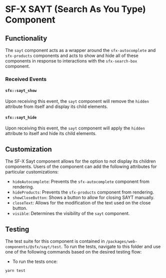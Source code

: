 # SF-X SAYT (Search As You Type) Component

## Functionality

The `sayt` component acts as a wrapper around the `sfx-autocomplete` and
`sfx-products` components and acts to show and hide all of these components
in response to interactions with the `sfx-search-box` component.

### Received Events

#### `sfx::sayt_show`

Upon receiving this event, the `sayt` component will remove the `hidden`
attribute from itself and display its child elements.

#### `sfx::sayt_hide`

Upon receiving this event, the `sayt` component will apply the `hidden`
attribute to itself and hide its child elements.

## Customization

The SF-X Sayt component allows for the option to not display its children
components. Users of the component can add the following attributes for
particular customizations:

- `hideAutocomplete`: Prevents the `sfx-autocomplete` component from rendering.
- `hideProducts`: Prevents the `sfx-products` component from rendering.
- `showCloseButton`: Shows a button to allow for closing SAYT manually.
- `closeText`: Allows for the modification of the text used on the close button.
- `visible`: Determines the visibility of the `sayt` component.

## Testing

The test suite for this component is contained in `/packages/web-components/@sfx/sayt/test`.
To run the tests, navigate to this folder and use one of the following commands based on the desired testing flow:

- To run the tests once:

```sh
yarn test
```
